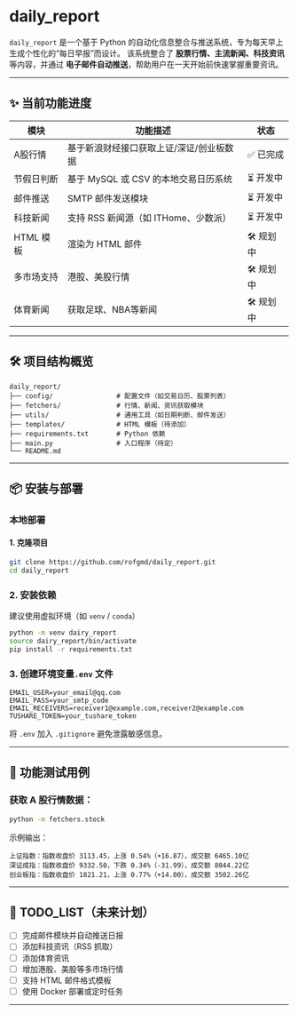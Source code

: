 # daily_report

`daily_report` 是一个基于 Python 的自动化信息整合与推送系统，专为每天早上生成个性化的“每日早报”而设计。
该系统整合了 **股票行情、主流新闻、科技资讯** 等内容，并通过 **电子邮件自动推送**，帮助用户在一天开始前快速掌握重要资讯。

---

## ✨ 当前功能进度

| 模块       | 功能描述                                 | 状态      |
| ---------- | ---------------------------------------- | --------- |
| A股行情    | 基于新浪财经接口获取上证/深证/创业板数据 | ✅ 已完成 |
| 节假日判断 | 基于 MySQL 或 CSV 的本地交易日历系统     | ⏳ 开发中 |
| 邮件推送   | SMTP 邮件发送模块                        | ⏳ 开发中 |
| 科技新闻   | 支持 RSS 新闻源（如 ITHome、少数派）     | ⏳ 开发中 |
| HTML 模板  | 渲染为 HTML 邮件                         | 🛠 规划中 |
| 多市场支持 | 港股、美股行情                           | 🛠 规划中 |
| 体育新闻   | 获取足球、NBA等新闻                      | 🛠 规划中 |

---

## 🛠 项目结构概览

```
daily_report/
├── config/                # 配置文件（如交易日历、股票列表）
├── fetchers/              # 行情、新闻、资讯获取模块
├── utils/                 # 通用工具（如日期判断、邮件发送）
├── templates/             # HTML 模板（待添加）
├── requirements.txt       # Python 依赖
├── main.py                # 入口程序（待定）
└── README.md
```

---

## 📦 安装与部署

### 本地部署

#### 1. 克隆项目

```bash
git clone https://github.com/rofgmd/daily_report.git
cd daily_report
```

### 2. 安装依赖

建议使用虚拟环境（如 `venv` / `conda`）

```bash
python -m venv dairy_report
source dairy_report/bin/activate
pip install -r requirements.txt
```

### 3. 创建环境变量`.env` 文件

```env
EMAIL_USER=your_email@qq.com
EMAIL_PASS=your_smtp_code
EMAIL_RECEIVERS=receiver1@example.com,receiver2@example.com
TUSHARE_TOKEN=your_tushare_token
```

将 `.env` 加入 `.gitignore` 避免泄露敏感信息。

---

## 🚀 功能测试用例

### 获取 A 股行情数据：

```bash
python -m fetchers.stock
```

示例输出：

```
上证指数：指数收盘价 3113.45，上涨 0.54%（+16.87），成交额 6465.10亿
深证成指：指数收盘价 9332.50，下跌 0.34%（-31.99），成交额 8044.22亿
创业板指：指数收盘价 1821.21，上涨 0.77%（+14.00），成交额 3502.26亿
```

---

## 📌 TODO_LIST（未来计划）

- [ ] 完成邮件模块并自动推送日报
- [ ] 添加科技资讯（RSS 抓取）
- [ ] 添加体育资讯
- [ ] 增加港股、美股等多市场行情
- [ ] 支持 HTML 邮件格式模板
- [ ] 使用 Docker 部署或定时任务

---
